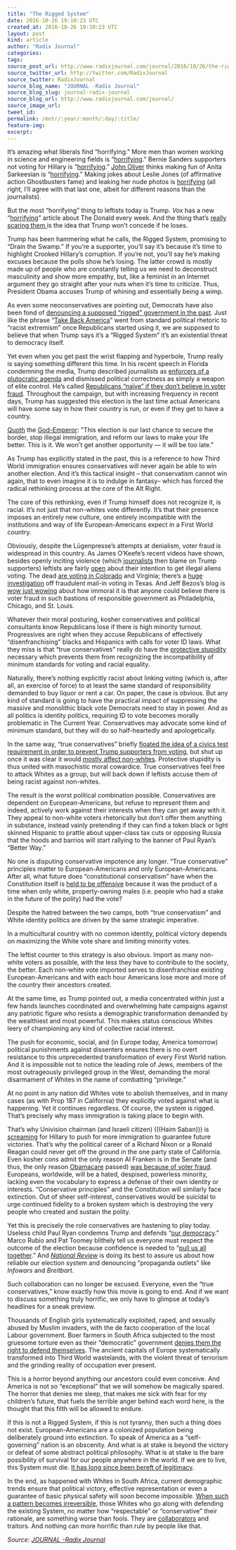 ```yaml
---
title: "The Rigged System"
date: 2016-10-26 19:10:23 UTC
created_at: 2016-10-26 19:10:23 UTC
layout: post
kind: article
author: "Radix Journal"
categories: 
tags: 
source_post_url: http://www.radixjournal.com/journal/2016/10/26/the-rigged-system
source_twitter_url: http://twitter.com/RadixJournal
source_twitter: RadixJournal
source_blog_name: "JOURNAL -Radix Journal"
source_blog_slug: journal-radix-journal
source_blog_url: http://www.radixjournal.com/journal/
source_image_url: 
tweet_id:
permalink: /mntr/:year/:month/:day/:title/
feature-img: 
excerpt:
---
```

<p>It’s amazing what liberals find “horrifying.” More men than women working in science and engineering fields is “<a href="http://www.motherjones.com/blue-marble/2013/03/science-gender-gap">horrifying</a>.” Bernie Sanders supporters not voting for Hillary is “<a href="http://www.vox.com/2016/7/1/12077846/daily-show-sanders-trump-jessica-williams">horrifying</a>.” <a href="http://www.radixjournal.com/journal/2014/11/14/the-courts-jester">John Oliver</a> thinks making fun of Anita Sarkeesian is “<a href="http://www.salon.com/2015/06/22/john_oliver_exposes_the_horrifying_world_of_online_harassment_if_you_dont_think_its_a_big_deal_congrats_on_your_white_penis/">horrifying</a>.” Making jokes about Leslie Jones (of affirmative action Ghostbusters fame) and leaking her nude photos is <a href="http://www.eonline.com/news/781208/leslie-jones-horrifying-twitter-experience-needs-to-be-talked-about">horrifying</a> (all right, I’ll agree with that last one, albeit for different reasons than the journalists). </p>
<p>But the most “horrifying” thing to leftists today is Trump. <em>Vox</em> has a new “<a href="http://www.vox.com/results?cref=http%3A%2F%2Fcdn0.vox-cdn.com%2Fvox%2Fcse%2Fvox_cse.xml&amp;cof=FORID%3A9&amp;q=horrifying&amp;sa=">horrifying</a>” article about The Donald every week. And the thing that’s <a href="https://twitter.com/voxdotcom/status/785151601019199488">really scaring them </a>is the idea that Trump won’t concede if he loses. </p>
<p>Trump has been hammering what he calls, the Rigged System, promising to “Drain the Swamp.” If you’re a supporter, you’ll say it’s because it’s time to highlight Crooked Hillary’s corruption. If you’re not, you’ll say he’s making excuses because the polls show he’s losing. The latter crowd is mostly made up of people who are constantly telling us we need to deconstruct masculinity and show more empathy, but, like a feminist in an Internet argument they go straight after your nuts when it’s time to criticize. Thus, President Obama accuses Trump of whining and essentially being a wimp. </p>
<p>As even some neoconservatives are pointing out, Democrats have also been fond of <a href="http://freebeacon.com/POLITICS/TRUMPS-NOT-ONLY-ONE-THINKS-SYSTEM-RIGGED/">denouncing a supposed “rigged” government in the past</a>. Just like the phrase “<a href="http://www.newsbusters.org/blogs/nb/lachlan-markay/2010/10/14/taking-back-america-wasnt-racist-until-liberals-stopped-saying-it">Take Back America</a>” went from standard political rhetoric to “racist extremism” once Republicans started using it, we are supposed to believe that when Trump says it’s a “Rigged System” it’s an existential threat to democracy itself. </p>
<p>Yet even when you get past the wrist flapping and hyperbole, Trump really is saying something different this time. In his recent speech in Florida condemning the media, Trump described journalists as <a href="http://www.vdare.com/posts/nyt-trump-poisoning-minds-of-electorate-with-his-conspiracy-theory-about-carlos-slims-bailout-of-nyt">enforcers of a plutocratic agenda</a>  and dismissed political correctness as simply a weapon of elite control. He’s called <a href="http://www.washingtontimes.com/news/2016/oct/17/donald-trump-warns-voting-fraud-calls-gop-leaders-/">Republicans “naïve” if they don’t believe in voter fraud</a>. Throughout the campaign, but with increasing frequency in recent days, Trump has suggested this election is the last time actual Americans will have some say in how their country is run, or even if they get to have a country. </p>
<p><a href="http://www.businessinsider.com/donald-trump-arizona-immigration-speech-text-2016-8">Quoth</a> the <a href="http://www.counter-currents.com/2016/09/memeing-the-god-emperor/">God-Emperor</a>: "This election is our last chance to secure the border, stop illegal immigration, and reform our laws to make your life better. This is it. We won't get another opportunity — it will be too late."</p>
<p>As Trump has explicitly stated in the past, this is a reference to how Third World immigration ensures conservatives will never again be able to win another election. And it’s this tactical insight – that conservatism cannot win again, that to even imagine it is to indulge in fantasy– which has forced the radical rethinking process at the core of the Alt Right. </p>
<p>The core of this rethinking, even if Trump himself does not recognize it, is racial. It’s not just that non-whites vote differently. It’s that their presence imposes an entirely new culture, one entirely incompatible with the institutions and way of life European-Americans expect in a First World country. </p>
<p>Obviously, despite the Lügenpresse’s attempts at denialism, voter fraud is widespread in this country. As James O’Keefe’s recent videos have shown, besides openly inciting violence (which <a href="http://www.counter-currents.com/2014/11/who-is-responsible-for-ferguson/">journalists</a> then blame on Trump supporters) leftists are fairly <a href="http://www.breitbart.com/2016-presidential-race/2016/10/18/commit-voter-fraud-massive-scale-part-ii-project-veritas-investigation-clinton-network/">open</a> about their intention to get illegal aliens voting. The dead <a href="http://www.washingtontimes.com/news/2016/sep/23/colorado-voter-fraud-revealed-slew-of-ballots-cast/">are voting in Colorado</a> and Virginia; there’s a <a href="http://www.breitbart.com/texas/2016/10/17/largest-voter-fraud-probe-underway-north-texas/">huge investigation</a> off fraudulent mail-in voting in Texas. And Jeff Bezos’s blog is <a href="https://www.washingtonpost.com/posteverything/wp/2016/10/21/donald-trumps-conspiracy-theories-about-voting-in-philadelphia-are-preposterous/?utm_term=.5da7a703a7ca">wow just wowing</a> about how immoral it is that anyone could believe there is voter fraud in such bastions of responsible government as Philadelphia, Chicago, and St. Louis.</p>
<p>Whatever their moral posturing, kosher conservatives and political consultants know Republicans lose if there is high minority turnout. Progressives are right when they accuse Republicans of effectively “disenfranchising” blacks and Hispanics with calls for voter ID laws. What they miss is that “true conservatives” really do have the <a href="http://www.radixjournal.com/journal/2015/8/18/protective-stupidity">protective stupidity</a> necessary which prevents them from recognizing the incompatibility of minimum standards for voting and racial equality. </p>
<p>Naturally, there’s nothing explicitly racist about linking voting (which is, after all, an exercise of force) to at least the same standard of responsibility demanded to buy liquor or rent a car. On paper, the case is obvious. But any kind of standard is going to have the practical impact of suppressing the massive and monolithic black vote Democrats need to stay in power. And as all politics is identity politics, requiring ID to vote becomes morally problematic in The Current Year. Conservatives may advocate some kind of minimum standard, but they will do so half-heartedly and apologetically. </p>
<p>In the same way, “true conservatives” briefly <a href="http://www.vdare.com/posts/david-harsanyis-civics-test-for-voting-is-aimed-at-trump-voters-but-minorities-would-be-hardest-hit">floated the idea of a civics test requirement in order to prevent Trump supporters from voting</a>, but shut up once it was clear it would <a href="http://www.vdare.com/posts/disparate-impact-and-voting-rights-for-the-ignorant">mostly affect non-whites</a>. Protective stupidity is thus united with masochistic moral cowardice. True conservatives feel free to attack Whites as a group, but will back down if leftists accuse them of being racist against non-whites. </p>
<p>The result is the worst political combination possible. Conservatives are dependent on European-Americans, but refuse to represent them and indeed, actively work against their interests when they can get away with it. They appeal to non-white voters rhetorically but don’t offer them anything in substance, instead vainly pretending if they can find a token black or light skinned Hispanic to prattle about upper-class tax cuts or opposing Russia that the hoods and barrios will start rallying to the banner of Paul Ryan’s “Better Way.” </p>
<p>No one is disputing conservative impotence any longer. “True conservative” principles matter to European-Americans and only European-Americans. After all, what future does “constitutional conservatism” have when the Constitution itself is <a href="http://www.huffingtonpost.com/entry/donald-trump-constitution_us_5808209fe4b0180a36e8d1b6">held to be offensive</a> because it was the product of a time when only white, property-owning males (i.e. people who had a stake in the future of the polity) had the vote?</p>
<p>Despite the hatred between the two camps, both “true conservatism” and White identity politics are driven by the same strategic imperative. </p>
<p>In a multicultural country with no common identity, political victory depends on  maximizing the White vote share and limiting minority votes. </p>
<p>The leftist counter to this strategy is also obvious. Import as many non-white voters as possible, with the less they have to contribute to the society, the better. Each non-white vote imported serves to disenfranchise existing European-Americans and with each hour Americans lose more and more of the country their ancestors created. </p>
<p>At the same time, as Trump pointed out, a media concentrated within just a few hands launches coordinated and overwhelming hate campaigns against any patriotic figure who resists a demographic transformation demanded by the wealthiest and most powerful. This makes status conscious Whites leery of championing any kind of collective racial interest. </p>
<p>The push for economic, social, and (in Europe today, America tomorrow) political punishments against dissenters ensures there is no overt resistance to this unprecedented transformation of every First World nation. And it is impossible not to notice the leading role of Jews, members of the most outrageously privileged group in the West, demanding the moral disarmament of Whites in the name of combatting “privilege.” </p>
<p>At no point in any nation did Whites vote to abolish themselves, and in many cases (as with Prop 187 in California) they explicitly voted against what is happening. Yet it continues regardless. Of course, the system is rigged. That’s precisely why mass immigration is taking place to begin with. </p>
<p>That’s why Univision chairman (and Israeli citizen) (((Haim Saban))) is <a href="http://www.mcclatchydc.com/news/politics-government/election/article107565637.html">screaming</a> for Hillary to push for more immigration to guarantee future victories. That’s why the political career of a Richard Nixon or a Ronald Reagan could never get off the ground in the one party state of California. Even kosher cons admit the only reason Al Franken is in the Senate (and thus, the only reason <a href="http://www.occidentaldissent.com/2010/03/17/white-nationalism-the-only-realistic-solution/">Obamacare</a> passed) <a href="http://www.washingtonexaminer.com/york-when-1099-felons-vote-in-race-won-by-312-ballots/article/2504163">was because of voter fraud</a>. Europeans, worldwide, will be a hated, despised, powerless minority, lacking even the vocabulary to express a defense of their own identity or interests. “Conservative principles” and the Constitution will similarly face extinction. Out of sheer self-interest, conservatives would be suicidal to urge continued fidelity to a broken system which is destroying the very people who created and sustain the polity. </p>
<p>Yet this is precisely the role conservatives are hastening to play today. Useless child Paul Ryan condemns Trump and defends “<a href="http://time.com/4532520/paul-ryan-donald-trumps-rigged-election/">our democracy</a>.” Marco Rubio and Pat Toomey blithely tell us everyone must respect the outcome of the election because confidence is needed to “<a href="http://www.nbcnews.com/politics/2016-election/rubio-toomey-dispute-trump-rigged-elections-claims-debates-n668006">pull us all together</a>.” And <em><a href="http://www.nationalreview.com/article/441132/donald-trump-rigged-election-charges-false">National Review</a></em> is doing its best to assure us about how reliable our election system and denouncing “propaganda outlets” like <em>Infowars</em> and <em>Breitbart</em>.</p>
<p>Such collaboration can no longer be excused. Everyone, even the “true conservatives,” know exactly how this movie is going to end. And if we want to discuss something truly horrific, we only have to glimpse at today’s headlines for a sneak preview. </p>
<p>Thousands of English girls systematically exploited, raped, and sexually abused by Muslim invaders, with the de facto cooperation of the local Labour government. Boer farmers in South Africa subjected to the most gruesome torture even as their “democratic” government <a href="http://www.amren.com/news/2012/12/whites-and-guns/">denies them the right to defend themselves</a>. The ancient capitals of Europe systematically transformed into Third World wastelands, with the violent threat of terrorism and the grinding reality of occupation ever present. </p>
<p>This is a horror beyond anything our ancestors could even conceive. And America is not so “exceptional” that we will somehow be magically spared. The horror that denies me sleep, that makes me sick with fear for my children’s future, that fuels the terrible anger behind each word here, is the thought that this filth will be allowed to endure. </p>
<p>If this is not a Rigged System, if this is not tyranny, then such a thing does not exist. European-Americans are a colonized population being deliberately ground into extinction. To speak of America as a “self-governing” nation is an obscenity. And what is at stake is beyond the victory or defeat of some abstract political philosophy. What is at stake is the bare possibility of survival for our people anywhere in the world. If we are to live, this System must die. <a href="http://www.radixjournal.com/journal/2016/8/23/the-coming-legitimacy-crisis">It has long since been bereft of legitimacy</a>. </p>
<p>In the end, as happened with Whites in South Africa, current demographic trends ensure that political victory, effective representation or even a guarantee of basic physical safety will soon become impossible. <a href="http://www.amren.com/features/2013/05/when-patriotism-meets-conservatism/">When such a pattern becomes irreversible</a>, those Whites who go along with defending the existing System, no matter how “respectable” or “conservative” their rationale, are something worse than fools. They are <a href="http://www.vdare.com/articles/yes-2016-is-the-flight-93-election-and-republicans-against-trump-are-the-hijackers">collaborators</a> and traitors. And nothing can more horrific than rule by people like that.</p><div class="">
    <i>Source: <a href="http://www.radixjournal.com/journal/">JOURNAL -Radix Journal</a></i>
</div>
